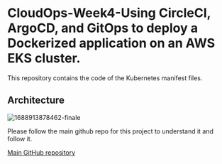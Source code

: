 # CloudOps-Week4-Using CircleCI, ArgoCD, and GitOps to deploy a Dockerized application on an AWS EKS cluster.
This repository contains the code of the Kubernetes manifest files.
## Architecture
![1688913878462-finale](https://github.com/DhruvS0/CloudOps-Week4-kube_manifest/assets/113872537/27605dbb-ebba-40af-94f1-4a17628fb424)

Please follow the main github repo for this project to understand it and follow it.

[Main GitHub repository](https://github.com/DhruvS0/CloudOps-Week4-ArgoCD-CircleCI)




 




 








